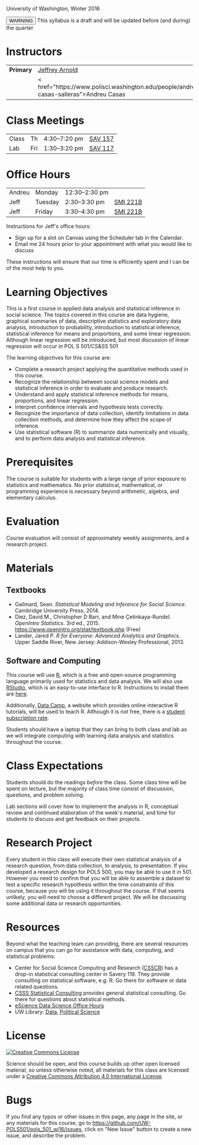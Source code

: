 <!--
.. title: POL S 501/CS&SS 501: Advanced Research Design & Analysis
.. description: Syllabus for POL S 501/CS&SS 501: Advanced Research Design & Analysis, Winter 2016, University of Washington, Jeffrey B. Arnold.
--->

<p class="lead">
University of Washington, Winter 2016
</p>

<button type="button" class="btn btn-danger">WARNING</button> This syllabus is a draft and will be updated before (and during) the quarter


# Instructors

<table class = "table table-striped">
<tr>
  <td>
    <strong>Primary</strong>
  </td>
  <td><a href="http://jrnold.me">Jeffrey Arnold</a></td>
  <td><a href="mailto:jrnold@uw.edu">jrnold@uw.edu</a></td>
</tr>
<tr>
  <td>
    <strong></strong>
  </td>
    <td>< href="https://www.polisci.washington.edu/people/andreu-casas-salleras">Andreu Casas</a>
  </td>
  <td>
    <a href="mailto:acasas@uw.edu">acasas@uw.edu</a>
  </td>
</tr>

</table>

# Class Meetings

<table class = "table table-striped table-hover">
  <tr>
    <td>Class </td>
    <td>Th </td>
    <td> 4:30&ndash;7:20 pm </td>
    <td><a href="https://www.washington.edu/maps/?sav">SAV 157</a></td>	
  </tr>
  <tr>
    <td>Lab </td>
    <td>Fri </td>
    <td>1:30&ndash;3:20 pm </td>
    <td><a href="https://www.washington.edu/maps/?sav">SAV 117</a></td>
  </tr>
</table>

# Office Hours

<table class = "table table-striped">
<tr>

</tr>
  <tr>
    <td>Andreu</td>
    <td>Monday</td>
    <td>12:30&ndash;2:30 pm</td>
	<td></td>
  </tr>
  <tr>
    <td>Jeff</td>
    <td>Tuesday</td>
    <td>2:30&ndash;3:30 pm</td>
	<td><a href="https://www.washington.edu/maps/?smi">SMI 221B</a></td>	
  </tr>
  <tr>
    <td>Jeff</td>
    <td>Friday</td>
    <td>3:30&ndash;4:30 pm</td>
	<td><a href="https://www.washington.edu/maps/?smi">SMI 221B</a></td>
  </tr>
</table>

Instructions for Jeff's office hours: 

- Sign up for a slot on Canvas using the Scheduler tab in the Calendar.
- Email me 24 hours prior to your appointment with what you would like to discuss

These instructions will ensure that our time is efficiently spent and I can be of the most help to you.

# Learning Objectives

This is a first course in applied data analysis and statistical inference in social science.
The topics covered in this course are data hygiene, graphical summaries of data, descriptive statistics and exploratory data analysis, introduction to probability, introduction to statistical inference, statistical inference for means and proportions, and some linear regression.
Although linear regression will be introduced, but most discussion of linear regression will occur in POL S 501/CS&SS 501

The learning objectives for this course are:

- Complete a research project applying the quantitative methods used in this course.
- Recognize the relationship between social science models and statistical inference in order to evaluate and produce research.
- Understand and apply statistical inference methods for means, proportions, and linear regression.
- Interpret confidence intervals and hypothesis tests correctly.
- Recognize the importance of data collection, identify limitations in data collection methods, and determine how they affect the scope of inference.
- Use statistical software (R) to summarize data numerically and visually, and to perform data analysis and statistical inference.


# Prerequisites

The course is suitable for students with a large range of prior exposure to statistics and mathematics.
No prior statistical, mathematical, or programming experience is necessary beyond arithmetic, algebra, and elementary calculus.


# Evaluation

Course evaluation will consist of approximately weekly assignments, and a research project.

# Materials

## Textbooks 

- Gailmard, Sean. *Statistical Modeling and Inference for Social Science*. Cambridge University Press, 2014.
- Diez, David M., Christopher D Barr, and Mine Çetinkaya-Rundel. *OpenIntro Statistics*. 3rd ed., 2015. <https://www.openintro.org/stat/textbook.php> (Free)
- Lander, Jared P. *R for Everyone: Advanced Analytics and Graphics*. Upper Saddle River, New Jersey: Addison-Wesley Professional, 2013.


## Software and Computing

This course will use [R](https://www.r-project.org/), which is a free and open-source programming language primarily used for statistics and data analysis. We will also use [RStudio](https://www.rstudio.com/), which is an easy-to-use interface to R. Instructions to install them are [here](/resources/install/).

Additionally, [Data Camp](https://www.datacamp.com/), a website which provides online interactive R tutorials, will be used to teach R. 
Although it is not free, there is a [student subscription rate](https://www.datacamp.com/enroll-student).

Students should have a laptop that they can bring to both class and lab as we will integrate computing with learning data analysis and statistics throughout the course.


# Class Expectations

Students should do the readings *before* the class. Some class time will be spent on lecture, but the majority of class time consist of discussion, questions, and problem solving.

Lab sections will cover how to implement the analysis in R, conceptual review and continued elaboration of the week's material, and time for students to discuss and get feedback on their projects.


# Research Project

Every student in this class will execute their own statistical analysis of a research question, from data collection, to analysis, to presentation.
If you developed a research design for POLS 500, you may be able to use it in 501.
However you need to confirm that you will be able to assemble a dataset to test a specific research hypothesis within the time constraints of this course, because you will be using it throughout the course.
If that seems unlikely, you will need to choose a different project.
We will be discussing some additional data or research opportunities.


# Resources

Beyond what the teaching team can providing, there are several resources on campus that you can go for assistance with data, computing, and statistical problems:

-  Center for Social Science Computing and Research ([CSSCR](http://julius.csscr.washington.edu/about/consulting.html)) has a drop-in statistical consulting center in Savery 119. They provide consulting on statistical software, e.g. R. Go there for software or data related questions.
- [CSSS Statistical Consulting](https://www.csss.washington.edu/consulting) provides general statistical consulting. Go there for questions about statistical methods.
- [eScience Data Science Office Hours](http://escience.washington.edu/office-hours/)
- UW Library: [Data](http://guides.lib.uw.edu/friendly.php?s=research/data), [Political Science](http://guides.lib.uw.edu/friendly.php?s=research/polisci)

# License

<a rel="license" href="httpso://creativecommons.org/licenses/by/4.0/"><img alt="Creative Commons License" style="border-width:0" src="https://licensebuttons.net/l/by/4.0/88x31.png" /></a>

Science should be open, and this course builds up other open licensed material, so unless otherwise noted, all materials for this class are licensed under a <a rel="license" href="https://creativecommons.org/licenses/by/4.0/">Creative Commons Attribution 4.0 International License</a>.


# Bugs

If you find any typos or other issues in this page, any page in the site, or any materials for this course, go to https://github.com/UW-POLS501/pols_501_wi16/issues, click on "New Issue" button to create a new issue, and describe the problem.

